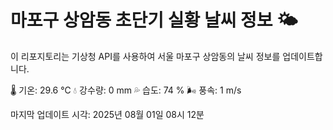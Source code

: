 
# 마포구 상암동 초단기 실황 날씨 정보 🌤️

이 리포지토리는 기상청 API를 사용하여 서울 마포구 상암동의 날씨 정보를 업데이트합니다. 

🌡️ 기온: 29.6 ℃
💧 강수량: 0 mm
💦 습도: 74 %
🌬️ 풍속: 1 m/s

마지막 업데이트 시각: 2025년 08월 01일 08시 12분    
